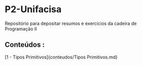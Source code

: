 # P2-Unifacisa
Repositório para depositar resumos e exercícios da cadeira de Programação II

## Conteúdos :

[1 - Tipos Primitivos]{conteudos/Tipos Primitivos.md}
